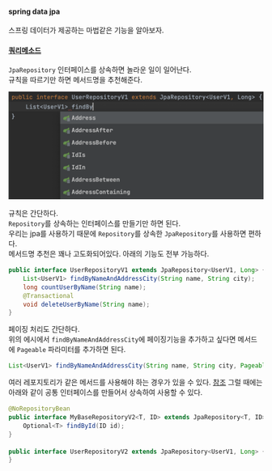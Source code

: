 #### spring data jpa
스프링 데이터가 제공하는 마법같은 기능을 알아보자.

#### [쿼리메소드](https://docs.spring.io/spring-data/jpa/docs/current/reference/html/#repositories.query-methods)
`JpaRepository` 인터페이스를 상속하면 놀라운 일이 일어난다.  
규칙을 따르기만 하면 메서드명을 추천해준다.  

![jpa1](img/jpa1.png)

규칙은 간단하다.  
`Repository`를 상속하는 인터페이스를 만들기만 하면 된다.  
우리는 jpa를 사용하기 때문에 `Repository`를 상속한 `JpaRepository`를 사용하면 편하다.  
메서드명 추천은 꽤나 고도화되어있다. 아래의 기능도 전부 가능하다.

~~~java
public interface UserRepositoryV1 extends JpaRepository<UserV1, Long> {
    List<UserV1> findByNameAndAddressCity(String name, String city);
    long countUserByName(String name);
    @Transactional
    void deleteUserByName(String name);
}
~~~

페이징 처리도 간단하다.  
위의 에시에서 `findByNameAndAddressCity`에 페이징기능을 추가하고 싶다면 메서드에 `Pageable` 파라미터를 추가하면 된다.

~~~java
List<UserV1> findByNameAndAddressCity(String name, String city, Pageable pageable);
~~~

여러 레포지토리가 같은 메서드를 사용해야 하는 경우가 있을 수 있다.  [참조](https://docs.spring.io/spring-data/jpa/docs/current/reference/html/#repositories.definition-tuning)
그럴 때에는 아래와 같이 공통 인터페이스를 만들어서 상속하여 사용할 수 있다.  

~~~java
@NoRepositoryBean
public interface MyBaseRepositoryV2<T, ID> extends JpaRepository<T, ID> {
    Optional<T> findById(ID id);
}

public interface UserRepositoryV2 extends JpaRepository<UserV1, Long> {
}
~~~